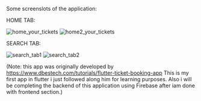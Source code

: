 Some screenslots of the application:

HOME TAB:

![home_your_tickets](https://user-images.githubusercontent.com/102951719/216125787-4ec7c24d-9179-4ab2-b2d2-5ab719a9cb26.PNG)
![home2_your_tickets](https://user-images.githubusercontent.com/102951719/216125821-4f6a6cf6-467e-41e4-a29a-22d46d6d98ce.PNG)

SEARCH TAB:

![search_tab1](https://user-images.githubusercontent.com/102951719/217036436-11b25cdc-0a82-4631-85f7-2358ec9b8524.PNG)
![search_tab2](https://user-images.githubusercontent.com/102951719/217036456-d212dcd2-9baa-4fb2-af07-15419417c554.PNG)


(Note: this app was originally developed by https://www.dbestech.com/tutorials/flutter-ticket-booking-app 
 This is my first app in flutter i just followed along him for learning purposes.
 Also i will be completing the backend of this application using Firebase after iam done with frontend section.)
